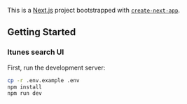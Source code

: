 This is a [Next.js](https://nextjs.org) project bootstrapped with [`create-next-app`](https://nextjs.org/docs/app/api-reference/cli/create-next-app).

## Getting Started

### Itunes search UI

First, run the development server:

```bash
cp -r .env.example .env
npm install
npm run dev
```

